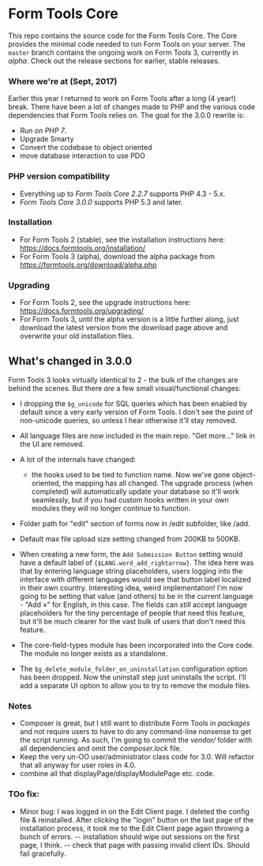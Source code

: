 # Form Tools Core

This repo contains the source code for the Form Tools Core. The Core provides the minimal code needed to run Form Tools
on your server. The `master` branch contains the ongoing work on Form Tools 3, currently in *alpha*. Check out the release sections for earlier, stable releases. 

### Where we're at (Sept, 2017)

Earlier this year I returned to work on Form Tools after a long (4 year!) break. There have been a lot of changes made 
to PHP and the various code dependencies that Form Tools relies on. The goal for the 3.0.0 rewrite is:

- *Run on PHP 7*.
- Upgrade Smarty
- Convert the codebase to object oriented
- move database interaction to use PDO
 
### PHP version compatibility

- Everything up to *Form Tools Core 2.2.7* supports PHP 4.3 - 5.x.
- *Form Tools Core 3.0.0* supports PHP 5.3 and later.

### Installation

- For Form Tools 2 (stable), see the installation instructions here: https://docs.formtools.org/installation/
- For Form Tools 3 (alpha), download the alpha package from https://formtools.org/download/alpha.php

### Upgrading

- For Form Tools 2, see the upgrade instructions here: https://docs.formtools.org/upgrading/
- For Form Tools 3, until the alpha version is a little further along, just download the latest version from the download page above and overwrite your old installation files.


## What's changed in 3.0.0

Form Tools 3 looks virtually identical to 2 - the bulk of the changes are behind the scenes. But there *are* a few small visual/functional changes:

- I dropping the `$g_unicode` for SQL queries which has been enabled by default since a very early version of Form Tools. 
I don't see the point of non-unicode queries, so unless I hear otherwise it'll stay removed.
- All language files are now included in the main repo. "Get more..." link in the UI are removed. 
- A lot of the internals have changed:
    - the hooks used to be tied to function name. Now we've gone object-oriented, the mapping has all changed. The 
    upgrade process (when completed) will automatically update your database so it'll work seamlessly, but if you had custom hooks written in your own modules they will no longer continue to function.

- Folder path for "edit" section of forms now in /edit subfolder, like /add.
- Default max file upload size setting changed from 200KB to 500KB.
- When creating a new form, the `Add Submission Button` setting would have a default label of `{$LANG.word_add_rightarrow}`.
The idea here was that by entering language string placeholders, users logging into the interface with different languages would see that button label localized in their own country. Interesting idea, weird implementation! I'm now going to be setting that value (and others) to be in the current language - "Add &raquo;" for English, in this case. The fields can _still_ accept language placeholders for the tiny percentage of people that need this feature, but it'll be much clearer for the vast bulk of users that don't need this feature.
- The core-field-types module has been incorporated into the Core code. The module no longer exists as a standalone.
- The `$g_delete_module_folder_on_uninstallation` configuration option has been dropped. Now the uninstall step just 
uninstalls the script. I'll add a separate UI option to allow you to try to remove the module files.

### Notes

- Composer is great, but I still want to distribute Form Tools in _packages_ and not require users to have to do any 
command-line nonsense to get the script running. As such, I'm going to commit the _vendor/_ folder with all dependencies
and omit the _composer.lock_ file.
- Keep the very un-OO user/administrator class code for 3.0. Will refactor that all anyway for user roles in 4.0.
- combine all that displayPage/displayModulePage etc. code.

### TOo fix:

- Minor bug: I was logged in on the Edit Client
page. I deleted the config file & reinstalled. After clicking the "login" button on the last page of the installation 
process, it took me to the Edit Client page again throwing a bunch of errors.
  -- installation should wipe out sessions on the first page, I think. 
  -- check that page with passing invalid client IDs. Should fail gracefully.
